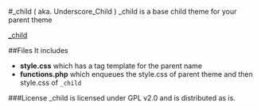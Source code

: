 #_child ( aka. Underscore_Child )
_child is a base child theme for your parent theme

[_child](https://ahmadawais.com/wp-content/uploads/2015/08/child.jpg)

##Files
It includes
- **style.css** which has a tag template for the parent name
- **functions.php** which enqueues the style.css of parent theme and then style.css of `_child`

###License
_child is licensed under GPL v2.0 and is distributed as is.
